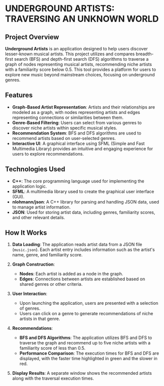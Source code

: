 # UNDERGROUND ARTISTS: TRAVERSING AN UNKNOWN WORLD

## Project Overview

**Underground Artists** is an application designed to help users discover lesser-known musical artists. This project utilizes and compares breadth-first search (BFS) and depth-first search (DFS) algorithms to traverse a graph of nodes representing musical artists, recommending niche artists with a familiarity score below 0.5. This tool provides a platform for users to explore new music beyond mainstream choices, focusing on underground genres.

## Features

- **Graph-Based Artist Representation**: Artists and their relationships are modeled as a graph, with nodes representing artists and edges representing connections or similarities between them.
- **Genre-Based Filtering**: Users can select from various genres to discover niche artists within specific musical styles.
- **Recommendation System**: BFS and DFS algorithms are used to recommend artists based on user-selected genres.
- **Interactive UI**: A graphical interface using SFML (Simple and Fast Multimedia Library) provides an intuitive and engaging experience for users to explore recommendations.

## Technologies Used

- **C++**: The core programming language used for implementing the application logic.
- **SFML**: A multimedia library used to create the graphical user interface (GUI).
- **nlohmann/json**: A C++ library for parsing and handling JSON data, used to manage artist information.
- **JSON**: Used for storing artist data, including genres, familiarity scores, and other relevant details.

## How It Works

1. **Data Loading**: The application reads artist data from a JSON file (`music.json`). Each artist entry includes information such as the artist's name, genre, and familiarity score.

2. **Graph Construction**: 
   - **Nodes**: Each artist is added as a node in the graph.
   - **Edges**: Connections between artists are established based on shared genres or other criteria.

3. **User Interaction**:
   - Upon launching the application, users are presented with a selection of genres.
   - Users can click on a genre to generate recommendations of niche artists in that genre.

4. **Recommendations**:
   - **BFS and DFS Algorithms**: The application utilizes BFS and DFS to traverse the graph and recommend up to five niche artists with a familiarity score of less than 0.5.
   - **Performance Comparison**: The execution times for BFS and DFS are displayed, with the faster time highlighted in green and the slower in red.

5. **Display Results**: A separate window shows the recommended artists along with the traversal execution times.
